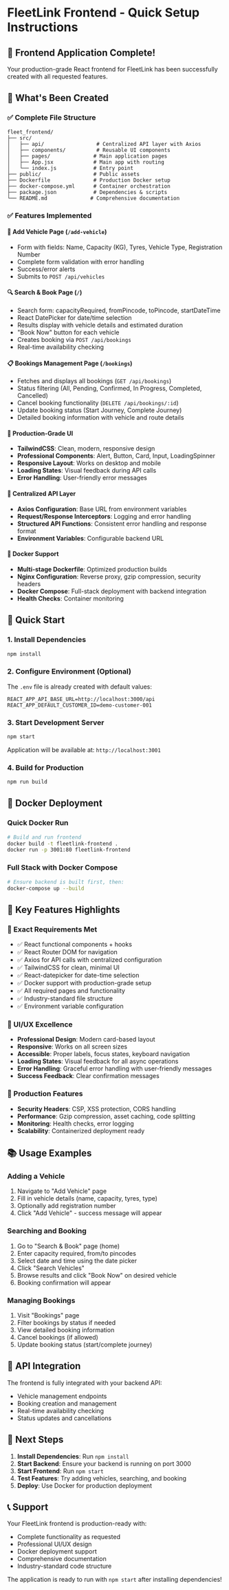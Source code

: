 # FleetLink Frontend - Quick Setup Instructions

## 🎉 Frontend Application Complete!

Your production-grade React frontend for FleetLink has been successfully created with all requested features.

## 📁 What's Been Created

### ✅ Complete File Structure
```
fleet_frontend/
├── src/
│   ├── api/                 # Centralized API layer with Axios
│   ├── components/          # Reusable UI components
│   ├── pages/              # Main application pages
│   ├── App.jsx             # Main app with routing
│   └── index.js            # Entry point
├── public/                 # Public assets
├── Dockerfile              # Production Docker setup
├── docker-compose.yml      # Container orchestration
├── package.json            # Dependencies & scripts
└── README.md              # Comprehensive documentation
```

### ✅ Features Implemented

#### 🚛 Add Vehicle Page (`/add-vehicle`)
- Form with fields: Name, Capacity (KG), Tyres, Vehicle Type, Registration Number
- Complete form validation with error handling
- Success/error alerts
- Submits to `POST /api/vehicles`

#### 🔍 Search & Book Page (`/`)
- Search form: capacityRequired, fromPincode, toPincode, startDateTime
- React DatePicker for date/time selection
- Results display with vehicle details and estimated duration
- "Book Now" button for each vehicle
- Creates booking via `POST /api/bookings`
- Real-time availability checking

#### 📋 Bookings Management Page (`/bookings`)
- Fetches and displays all bookings (`GET /api/bookings`)
- Status filtering (All, Pending, Confirmed, In Progress, Completed, Cancelled)
- Cancel booking functionality (`DELETE /api/bookings/:id`)
- Update booking status (Start Journey, Complete Journey)
- Detailed booking information with vehicle and route details

#### 🎨 Production-Grade UI
- **TailwindCSS**: Clean, modern, responsive design
- **Professional Components**: Alert, Button, Card, Input, LoadingSpinner
- **Responsive Layout**: Works on desktop and mobile
- **Loading States**: Visual feedback during API calls
- **Error Handling**: User-friendly error messages

#### 🔌 Centralized API Layer
- **Axios Configuration**: Base URL from environment variables
- **Request/Response Interceptors**: Logging and error handling
- **Structured API Functions**: Consistent error handling and response format
- **Environment Variables**: Configurable backend URL

#### 🐳 Docker Support
- **Multi-stage Dockerfile**: Optimized production builds
- **Nginx Configuration**: Reverse proxy, gzip compression, security headers
- **Docker Compose**: Full-stack deployment with backend integration
- **Health Checks**: Container monitoring

## 🚀 Quick Start

### 1. Install Dependencies
```bash
npm install
```

### 2. Configure Environment (Optional)
The `.env` file is already created with default values:
```env
REACT_APP_API_BASE_URL=http://localhost:3000/api
REACT_APP_DEFAULT_CUSTOMER_ID=demo-customer-001
```

### 3. Start Development Server
```bash
npm start
```
Application will be available at: `http://localhost:3001`

### 4. Build for Production
```bash
npm run build
```

## 🐳 Docker Deployment

### Quick Docker Run
```bash
# Build and run frontend
docker build -t fleetlink-frontend .
docker run -p 3001:80 fleetlink-frontend
```

### Full Stack with Docker Compose
```bash
# Ensure backend is built first, then:
docker-compose up --build
```

## 🔧 Key Features Highlights

### 🎯 Exact Requirements Met
- ✅ React functional components + hooks
- ✅ React Router DOM for navigation
- ✅ Axios for API calls with centralized configuration
- ✅ TailwindCSS for clean, minimal UI
- ✅ React-datepicker for date-time selection
- ✅ Docker support with production-grade setup
- ✅ All required pages and functionality
- ✅ Industry-standard file structure
- ✅ Environment variable configuration

### 🎨 UI/UX Excellence
- **Professional Design**: Modern card-based layout
- **Responsive**: Works on all screen sizes
- **Accessible**: Proper labels, focus states, keyboard navigation
- **Loading States**: Visual feedback for all async operations
- **Error Handling**: Graceful error handling with user-friendly messages
- **Success Feedback**: Clear confirmation messages

### 🔐 Production Features
- **Security Headers**: CSP, XSS protection, CORS handling
- **Performance**: Gzip compression, asset caching, code splitting
- **Monitoring**: Health checks, error logging
- **Scalability**: Containerized deployment ready

## 📚 Usage Examples

### Adding a Vehicle
1. Navigate to "Add Vehicle" page
2. Fill in vehicle details (name, capacity, tyres, type)
3. Optionally add registration number
4. Click "Add Vehicle" - success message will appear

### Searching and Booking
1. Go to "Search & Book" page (home)
2. Enter capacity required, from/to pincodes
3. Select date and time using the date picker
4. Click "Search Vehicles"
5. Browse results and click "Book Now" on desired vehicle
6. Booking confirmation will appear

### Managing Bookings
1. Visit "Bookings" page
2. Filter bookings by status if needed
3. View detailed booking information
4. Cancel bookings (if allowed)
5. Update booking status (start/complete journey)

## 🔗 API Integration

The frontend is fully integrated with your backend API:
- Vehicle management endpoints
- Booking creation and management
- Real-time availability checking
- Status updates and cancellations

## 🎯 Next Steps

1. **Install Dependencies**: Run `npm install`
2. **Start Backend**: Ensure your backend is running on port 3000
3. **Start Frontend**: Run `npm start`
4. **Test Features**: Try adding vehicles, searching, and booking
5. **Deploy**: Use Docker for production deployment

## 📞 Support

Your FleetLink frontend is production-ready with:
- Complete functionality as requested
- Professional UI/UX design
- Docker deployment support
- Comprehensive documentation
- Industry-standard code structure

The application is ready to run with `npm start` after installing dependencies!

